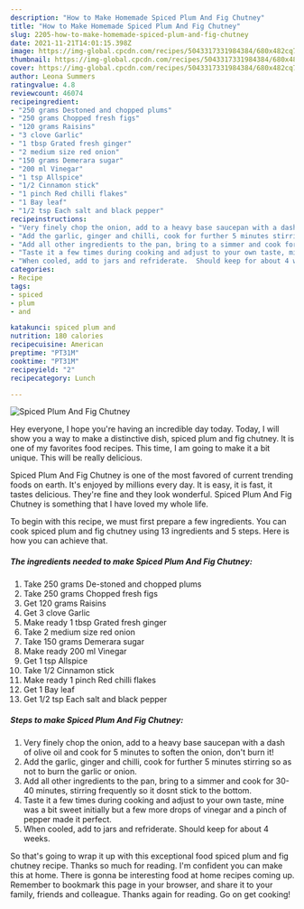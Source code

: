 ```yaml
---
description: "How to Make Homemade Spiced Plum And Fig Chutney"
title: "How to Make Homemade Spiced Plum And Fig Chutney"
slug: 2205-how-to-make-homemade-spiced-plum-and-fig-chutney
date: 2021-11-21T14:01:15.398Z
image: https://img-global.cpcdn.com/recipes/5043317331984384/680x482cq70/spiced-plum-and-fig-chutney-recipe-main-photo.jpg
thumbnail: https://img-global.cpcdn.com/recipes/5043317331984384/680x482cq70/spiced-plum-and-fig-chutney-recipe-main-photo.jpg
cover: https://img-global.cpcdn.com/recipes/5043317331984384/680x482cq70/spiced-plum-and-fig-chutney-recipe-main-photo.jpg
author: Leona Summers
ratingvalue: 4.8
reviewcount: 46074
recipeingredient:
- "250 grams Destoned and chopped plums"
- "250 grams Chopped fresh figs"
- "120 grams Raisins"
- "3 clove Garlic"
- "1 tbsp Grated fresh ginger"
- "2 medium size red onion"
- "150 grams Demerara sugar"
- "200 ml Vinegar"
- "1 tsp Allspice"
- "1/2 Cinnamon stick"
- "1 pinch Red chilli flakes"
- "1 Bay leaf"
- "1/2 tsp Each salt and black pepper"
recipeinstructions:
- "Very finely chop the onion, add to a heavy base saucepan with a dash of olive oil and cook for 5 minutes to soften the onion, don't burn it!"
- "Add the garlic, ginger and chilli, cook for further 5 minutes stirring so as not to burn the garlic or onion."
- "Add all other ingredients to the pan, bring to a simmer and cook for 30-40 minutes, stirring frequently so it dosnt stick to the bottom."
- "Taste it a few times during cooking and adjust to your own taste, mine was a bit sweet initially but a few more drops of vinegar and a pinch of pepper made it perfect."
- "When cooled, add to jars and refriderate.  Should keep for about 4 weeks."
categories:
- Recipe
tags:
- spiced
- plum
- and

katakunci: spiced plum and 
nutrition: 180 calories
recipecuisine: American
preptime: "PT31M"
cooktime: "PT31M"
recipeyield: "2"
recipecategory: Lunch

---
```



![Spiced Plum And Fig Chutney](https://img-global.cpcdn.com/recipes/5043317331984384/680x482cq70/spiced-plum-and-fig-chutney-recipe-main-photo.jpg)

Hey everyone, I hope you're having an incredible day today. Today, I will show you a way to make a distinctive dish, spiced plum and fig chutney. It is one of my favorites food recipes. This time, I am going to make it a bit unique. This will be really delicious.



Spiced Plum And Fig Chutney is one of the most favored of current trending foods on earth. It's enjoyed by millions every day. It is easy, it is fast, it tastes delicious. They're fine and they look wonderful. Spiced Plum And Fig Chutney is something that I have loved my whole life.


To begin with this recipe, we must first prepare a few ingredients. You can cook spiced plum and fig chutney using 13 ingredients and 5 steps. Here is how you can achieve that.

<!--inarticleads1-->

##### The ingredients needed to make Spiced Plum And Fig Chutney:

1. Take 250 grams De-stoned and chopped plums
1. Take 250 grams Chopped fresh figs
1. Get 120 grams Raisins
1. Get 3 clove Garlic
1. Make ready 1 tbsp Grated fresh ginger
1. Take 2 medium size red onion
1. Take 150 grams Demerara sugar
1. Make ready 200 ml Vinegar
1. Get 1 tsp Allspice
1. Take 1/2 Cinnamon stick
1. Make ready 1 pinch Red chilli flakes
1. Get 1 Bay leaf
1. Get 1/2 tsp Each salt and black pepper




<!--inarticleads2-->

##### Steps to make Spiced Plum And Fig Chutney:

1. Very finely chop the onion, add to a heavy base saucepan with a dash of olive oil and cook for 5 minutes to soften the onion, don't burn it!
1. Add the garlic, ginger and chilli, cook for further 5 minutes stirring so as not to burn the garlic or onion.
1. Add all other ingredients to the pan, bring to a simmer and cook for 30-40 minutes, stirring frequently so it dosnt stick to the bottom.
1. Taste it a few times during cooking and adjust to your own taste, mine was a bit sweet initially but a few more drops of vinegar and a pinch of pepper made it perfect.
1. When cooled, add to jars and refriderate.  Should keep for about 4 weeks.




So that's going to wrap it up with this exceptional food spiced plum and fig chutney recipe. Thanks so much for reading. I'm confident you can make this at home. There is gonna be interesting food at home recipes coming up. Remember to bookmark this page in your browser, and share it to your family, friends and colleague. Thanks again for reading. Go on get cooking!
